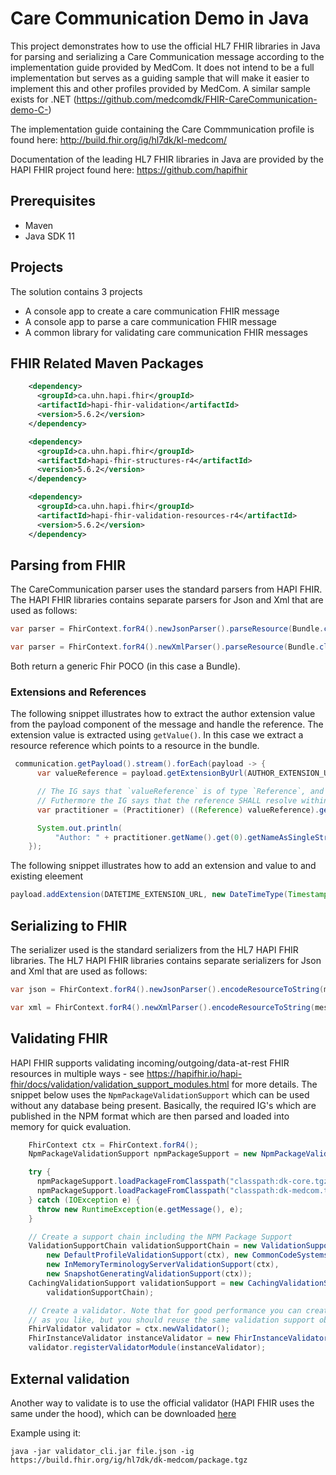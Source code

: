 # Care Communication Demo in Java
This project demonstrates how to use the official HL7 FHIR libraries in Java for parsing and serializing a Care Communication message according to the implementation guide provided by MedCom. It does not intend to be a full implementation but serves as a guiding sample that will make it easier to implement this and other profiles provided by MedCom. A similar sample exists for .NET (https://github.com/medcomdk/FHIR-CareCommunication-demo-C-)

The implementation guide containing the Care Commmunication profile is found here: http://build.fhir.org/ig/hl7dk/kl-medcom/

Documentation of the leading HL7 FHIR libraries in Java are provided by the HAPI FHIR project found here: https://github.com/hapifhir

## Prerequisites
- Maven
- Java SDK 11

## Projects
The solution contains 3 projects 
- A console app to create a care communication FHIR message
- A console app to parse a care communication FHIR message
- A common library for validating care communication FHIR messages

## FHIR Related Maven Packages
```xml
    <dependency>
      <groupId>ca.uhn.hapi.fhir</groupId>
      <artifactId>hapi-fhir-validation</artifactId>
      <version>5.6.2</version>
    </dependency>

    <dependency>
      <groupId>ca.uhn.hapi.fhir</groupId>
      <artifactId>hapi-fhir-structures-r4</artifactId>
      <version>5.6.2</version>
    </dependency>

    <dependency>
      <groupId>ca.uhn.hapi.fhir</groupId>
      <artifactId>hapi-fhir-validation-resources-r4</artifactId>
      <version>5.6.2</version>
    </dependency>
```


## Parsing from FHIR
The CareCommunication parser uses the standard parsers from HAPI FHIR. The HAPI FHIR libraries contains separate parsers for Json and Xml that are used as follows:
```java
var parser = FhirContext.forR4().newJsonParser().parseResource(Bundle.class, /* ... */ );
```
```java
var parser = FhirContext.forR4().newXmlParser().parseResource(Bundle.class, /* ... */ );
```
Both return a generic Fhir POCO (in this case a Bundle).


### Extensions and References
The following snippet illustrates how to extract the author extension value from the payload component of the message and handle the reference. The extension value is extracted using `getValue()`. In this case we extract a resource reference which points to a resource in the bundle.
```java
 communication.getPayload().stream().forEach(payload -> {
      var valueReference = payload.getExtensionByUrl(AUTHOR_EXTENSION_URL).getValue();

      // The IG says that `valueReference` is of type `Reference`, and since we at this point have already validated the bundle, the cast will be safe to make
      // Futhermore the IG says that the reference SHALL resolve within the bundle. Hence it is safe to extract the resource and cast that as Practitioner
      var practitioner = (Practitioner) ((Reference) valueReference).getResource();

      System.out.println(
          "Author: " + practitioner.getName().get(0).getNameAsSingleString());
    });
```

The following snippet illustrates how to add an extension and value to and existing eleement

```java
payload.addExtension(DATETIME_EXTENSION_URL, new DateTimeType(Timestamp.valueOf((date))));
```

## Serializing to FHIR
The serializer used is the standard serializers from the HL7 HAPI FHIR libraries. The HL7 HAPI FHIR libraries contains separate serializers for Json and Xml that are used as follows:
```java
var json = FhirContext.forR4().newJsonParser().encodeResourceToString(messageBundle);
```
```java
var xml = FhirContext.forR4().newXmlParser().encodeResourceToString(messageBundle);
```

## Validating FHIR
HAPI FHIR supports validating incoming/outgoing/data-at-rest FHIR resources in multiple ways - see https://hapifhir.io/hapi-fhir/docs/validation/validation_support_modules.html for more details. The snippet below uses the `NpmPackageValidationSupport` which can be used without any database being present. Basically, the required IG's which are published in the NPM format which are then parsed and loaded into memory for quick evaluation. 

```java
    FhirContext ctx = FhirContext.forR4();
    NpmPackageValidationSupport npmPackageSupport = new NpmPackageValidationSupport(ctx);

    try {
      npmPackageSupport.loadPackageFromClasspath("classpath:dk-core.tgz");
      npmPackageSupport.loadPackageFromClasspath("classpath:dk-medcom.tgz");
    } catch (IOException e) {
      throw new RuntimeException(e.getMessage(), e);
    }

    // Create a support chain including the NPM Package Support
    ValidationSupportChain validationSupportChain = new ValidationSupportChain(npmPackageSupport,
        new DefaultProfileValidationSupport(ctx), new CommonCodeSystemsTerminologyService(ctx),
        new InMemoryTerminologyServerValidationSupport(ctx),
        new SnapshotGeneratingValidationSupport(ctx));
    CachingValidationSupport validationSupport = new CachingValidationSupport(
        validationSupportChain);

    // Create a validator. Note that for good performance you can create as many validator objects
    // as you like, but you should reuse the same validation support object in all of the,.
    FhirValidator validator = ctx.newValidator();
    FhirInstanceValidator instanceValidator = new FhirInstanceValidator(validationSupport);
    validator.registerValidatorModule(instanceValidator);
```

## External validation
Another way to validate is to use the official validator (HAPI FHIR uses the same under the hood), which can be downloaded [here](https://github.com/hapifhir/org.hl7.fhir.core/releases/latest/download/validator_cli.jar)

Example using it:

```
java -jar validator_cli.jar file.json -ig https://build.fhir.org/ig/hl7dk/dk-medcom/package.tgz
```

